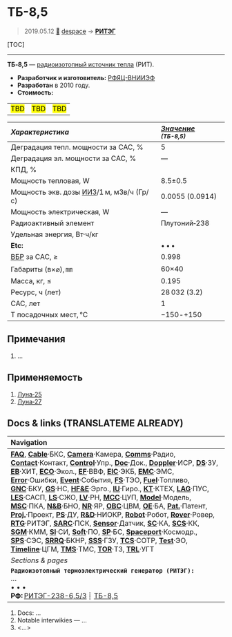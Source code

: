 # ТБ-8,5
> 2019.05.12 [🚀](../index/index.md) [despace](index.md) → **[РИТЭГ](rtg.md)**

[TOC]

---

**ТБ‑8,5** — [радиоизотопный источник тепла](rtg.md) (РИТ).
   - **Разработчик и изготовитель:** [РФЯЦ-ВНИИЭФ](zz_vniief.md)
   - **Разработан** в 2010 году. 
   - **Стоимость:** 

||||
|:--|:--|:--|
|<mark>TBD</mark>|<mark>TBD</mark>|<mark>TBD</mark>|

<small>

|*Характеристика*|*[Значение](si.md) <small>(ТБ-8,5)</small>*|
|:--|:--|
|Деградация тепл. мощности за САС, %|5|
|Деградация эл. мощности за САС, %|—|
|КПД, %||
|Мощность тепловая, W|8.5±0.5|
|Мощность экв. дозы [ИИЗ](ion_rad.md)/1 м, мЗв/ч (Гр/с)|0.0055 (0.0914)|
|Мощность электрическая, W|—|
|Радиоактивный элемент|Плутоний‑238|
|Удельная энергия, Вт·ч/кг||
|**Etc:**|• • •|
|[ВБР](srrq.md) за САС, ≥|0.998|
|Габариты (в×⌀), ㎜|60×40|
|Масса, кг, ≤|0.195|
|Ресурс, ч (лет)|28 032 (3.2)|
|САС, лет|1|
|T посадочных мест, ℃|−150 ‑ +150|

</small>



<p style="page-break-after:always"> </p>

## Примечания
   1. …



## Применяемость
   1. [Луна‑25](луна_25.md)
   1. [Луна‑27](луна_27.md)



<p style="page-break-after:always"> </p>

## Docs & links (TRANSLATEME ALREADY)
|Navigation|
|:--|
|**[FAQ](faq.md)**, **[Cable](cable.md)**·БКС, **[Camera](cam.md)**·Камера, **[Comms](comms.md)**·Радио, **[Contact](contact.md)**·Контакт, **[Control](control.md)**·Упр., **[Doc](doc.md)**·Док., **[Doppler](doppler.md)**·ИСР, **[DS](ds.md)**·ЗУ, **[EB](eb.md)**·ХИТ, **[ECO](ecology.md)**·Экол., **[EF](ef.md)**·ВВФ, **[ElC](elc.md)**·ЭКБ, **[EMC](emc.md)**·ЭМС, **[Error](error.md)**·Ошибки, **[Event](event.md)**·События, **[FS](fs.md)**·ТЭО, **[Fuel](fuel.md)**·Топливо, **[GNC](gnc.md)**·БКУ, **[GS](scs.md)**·НС, **[HF&E](hfe.md)**·Эрго., **[IU](iu.md)**·Гиро., **[KT](kt.md)**·КТЕХ, **[LAG](lag.md)**·ПУC, **[LES](les.md)**·САСП, **[LS](ls.md)**·СЖО, **[LV](lv.md)**·РН, **[MCC](mcc.md)**·ЦУП, **[Model](model.md)**·Модель, **[MSC](sc.md)**·ПКА, **[N&B](nnb.md)**·БНО, **[NR](nr.md)**·ЯР, **[OBC](obc.md)**·ЦВМ, **[OE](oe.md)**·БА, **[Pat.](патент.md)**·Патент, **[Proj.](project.md)**·Проект, **[PS](ps.md)**·ДУ, **[R&D](rnd.md)**·НИОКР, **[Robot](robotics.md)**·Робот, **[Rover](rover.md)**·Ровер, **[RTG](rtg.md)**·РИТЭГ, **[SARC](sarc.md)**·ПСК, **[Sensor](sensor.md)**·Датчик, **[SC](sc.md)**·КА, **[SCS](scs.md)**·КК, **[SGM](sgm.md)**·КММ, **[SI](si.md)**·СИ, **[Soft](soft.md)**·ПО, **[SP](sp.md)**·БС, **[Spaceport](spaceport.md)**·Космодр., **[SPS](sps.md)**·СЭС, **[SRRQ](srrq.md)**·БКНР, **[SSS](sss.md)**·ГЗУ, **[TCS](tcs.md)**·СОТР, **[Test](test.md)**·ЭО, **[Timeline](timeline.md)**·ЦГМ, **[TMS](tms.md)**·ТМС, **[TOR](tor.md)**·ТЗ, **[TRL](trl.md)**·УГТ|
|*Sections & pages*|
|**`Радиоизотопный термоэлектрический генератор (РИТЭГ):`**<br> … <br>• • •<br> **РФ:** [РИТЭГ-238-6,5/3](rtg_238_6_5_3.md) ┊ [ТБ-8,5](tb_8_5.md)|

   1. Docs: …
   1. Notable interwikies — …
   1. <…>
